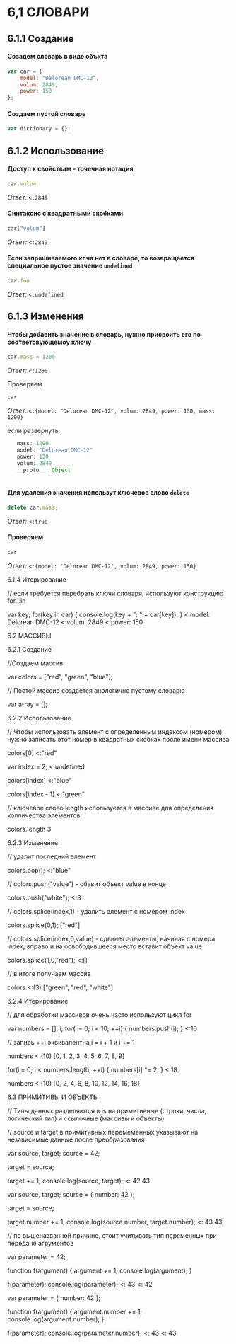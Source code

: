 # 6,1 СЛОВАРИ

## 6.1.1 Создание

#### Созадем словарь в виде объкта

```js
var car = {
    model: "Delorean DMC-12",
    volum: 2849,
    power: 150
};
```

#### Создаем пустой словарь

```js
var dictionary = {};
```


## 6.1.2 Использование

#### Доступ к свойствам - точечная нотация

```js
car.volum
```
*Ответ:* `<:2849`

#### Синтаксис с квадратными скобками

```js
car["volum"]
```
*Ответ:* `<:2849`

#### Если запрашиваемого клча нет в словаре, то возвращается специальное пустое значение `undefined`

```js
car.foo
```
*Ответ:* `<:undefined`


## 6.1.3 Изменения

#### Чтобы добавить значение в словарь, нужно присвоить его по соответсвующемоу ключу

```js
car.mass = 1200
```
*Ответ:* `<:1200`

Проверяем

```js
car
```
*Ответ:* `<:{model: "Delorean DMC-12", volum: 2849, power: 150, mass: 1200}`

если развернуть

```js  
   mass: 1200
   model: "Delorean DMC-12"
   power: 150
   volum: 2849
   __proto__: Object
   
```
  
#### Для удаления значения использут ключевое слово `delete`

```js
delete car.mass;
```
*Ответ:* `<:true`

#### Проверяем

```js
car
```
*Ответ:* `<:{model: "Delorean DMC-12", volum: 2849, power: 150}`



6.1.4 Итерирование

// если требуется перебрать ключи словаря, используют конструкцию for...in

var key;
for(key in car) {
    console.log(key + ": " + car[key]);
}
<:model: Delorean DMC-12
<:volum: 2849
<:power: 150



6.2 МАССИВЫ

6.2.1 Создание

//Создаем массив

var colors = ["red", "green", "blue"];

// Постой массив создается анологично пустому словарю

var array = [];

6.2.2 Использование

// Чтобы использовать элемент с определенным индексом (номером), нужно записать этот номер в квадратных скобках после имени массива

colors[0]
<:"red"

var index = 2;
<:undefined

colors[index]
<:"blue"

colors[index - 1]
<:"green"

// ключевое слово length используется в массиве для определения колличества элементов 

colors.length
3


6.2.3 Изменение

// удалит последний элемент

colors.pop();
<:"blue"

// colors.push("value") - обавит объект value в конце

colors.push("white");
<:3

// colors.splice(index,1) - удалить элемент с номером index

colors.splice(0,1);
["red"]

// colors.splice(index,0,value) - сдвинет элементы, начиная с номера index, вправо и на освободившееся место вставит объект value

colors.splice(1,0,"red");
<:[]

// в итоге получаем массив

colors
<:(3) ["green", "red", "white"]


6.2.4 Итерирование

// для обработки массивов очень часто используют цикл for

var numbers = [], i;
for(i = 0; i < 10; ++i) {
    numbers.push(i);
}
<:10

// запись ++i эквивалентна i = i + 1 и  i += 1

numbers
<:(10) [0, 1, 2, 3, 4, 5, 6, 7, 8, 9]

for(i = 0; i < numbers.length; ++i) {
    numbers[i] *= 2;
}
<:18

numbers
<:(10) [0, 2, 4, 6, 8, 10, 12, 14, 16, 18]


6.3 ПРИМИТИВЫ И ОБЪЕКТЫ

// Типы данных разделяются в js на примитивные (строки, числа, логический тип) и ссылочные (массивы и объекты)

// source и target в примитивных перемеменных указывают на независимые данные после преобразования

var source, target;
source = 42;

target = source;

target += 1;
console.log(source, target);
<: 42 43


var source, target;
source = { number: 42 };

target = source;

target.number += 1;
console.log(source.number, target.number);
<: 43 43


// по вышеназванной причине, стоит учитывать тип переменных при передаче агрументов


var parameter = 42;

function f(argument) {
    argument += 1;
    console.log(argument);
}

f(parameter);
console.log(parameter);
<: 43
<: 42


var parameter = { number: 42 };

function f(argument) {
    argument.number += 1;
    console.log(argument.number);
}

f(parameter);
console.log(parameter.number);
<: 43
<: 43


